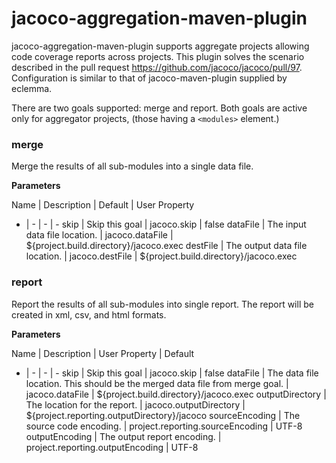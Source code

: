 # jacoco-aggregation-maven-plugin
jacoco-aggregation-maven-plugin supports aggregate projects allowing code coverage reports across projects.  This plugin solves the scenario described in the pull request https://github.com/jacoco/jacoco/pull/97.  Configuration is similar to that of jacoco-maven-plugin supplied by eclemma.

There are two goals supported: merge and report.  Both goals are active only for aggregator projects, (those having a `<modules>` element.)

### merge
Merge the results of all sub-modules into a single data file.

**Parameters**

Name | Description | Default | User Property
- | - | - | -
skip | Skip this goal | jacoco.skip | false
dataFile | The input data file location. | jacoco.dataFile | ${project.build.directory}/jacoco.exec
destFile | The output data file location. | jacoco.destFile | ${project.build.directory}/jacoco.exec

### report
Report the results of all sub-modules into single report. The report will be created in xml, csv, and html formats.

**Parameters**

Name | Description | User Property | Default
- | - | - | -
skip | Skip this goal | jacoco.skip | false
dataFile | The data file location.  This should be the merged data file from merge goal. | jacoco.dataFile | ${project.build.directory}/jacoco.exec
outputDirectory | The location for the report. | jacoco.outputDirectory | ${project.reporting.outputDirectory}/jacoco
sourceEncoding | The source code encoding. | project.reporting.sourceEncoding | UTF-8
outputEncoding | The output report encoding. | project.reporting.outputEncoding | UTF-8
